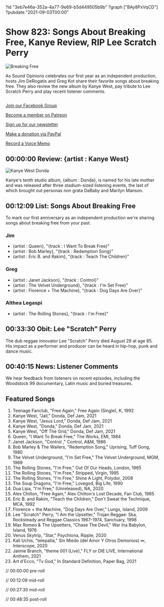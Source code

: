 ?id "3eb7e46a-352a-4a77-9e69-b5d449505b9b"
?graph ["BAy8PxVqCD"]
?pubdate "2021-09-03T00:00"
# Show 823: Songs About Breaking Free, Kanye Review, RIP Lee Scratch Perry

![Breaking Free](https://static.soundopinions.org/images/2021/hand-5193687_1280.jpeg)

As Sound Opinions celebrates our first year as an independent production, hosts Jim DeRogatis and Greg Kot share their favorite songs about breaking free. They also review the new album by Kanye West, pay tribute to Lee Scratch Perry and play recent listener comments. 



## 

[Join our Facebook Group](https://bit.ly/3sivr9T)

[Become a member on Patreon](https://bit.ly/3slWZvc)

[Sign up for our newsletter](https://bit.ly/3eEvRnG)

[Make a donation via PayPal](https://bit.ly/3dmt9lU)

[Record a Voice Memo](https://bit.ly/2RyD5Ah)



## 00:00:00 Review: {artist : Kanye West}

![Kanye West Donda](https://static.soundopinions.org/assets/823/013.jpg)

Kanye's tenth studio album, {album : Donda}, is named for his late mother and was released after three stadium-sized listening events, the last of which brought out personas non grata DaBaby and Marilyn Manson.



## 00:12:09 List: Songs About Breaking Free

To mark our first anniversary as an independent production we're sharing songs about breaking free from your past.


### Jim

- {artist : Queen}, "{track : I Want To Break Free}"
- {artist : Bob Marley}, "{track : Redemption Song}"
- {artist : Eric B. and Rakim}, "{track : Teach The Children}"


### Greg

- {artist : Janet Jackson}, "{track : Control}"
- {artist : The Velvet Underground}, "{track : I'm Set Free}"
- {artist : Florence + The Machine}, "{track : Dog Days Are Over}"


### Althea Legaspi

- {artist : The Rolling Stones}, "{track : I'm Free}"



## 00:33:30 Obit: Lee "Scratch" Perry


The dub reggae innovator Lee "Scratch" Perry died August 29 at age 85. His impact as a performer and producer can be heard in hip-hop, punk and dance music.



## 00:40:15 News: Listener Comments

We hear feedback from listeners on recent episodes, including the Woodstock 99 documentary, Latin music and buried treasures.



## Featured Songs

1. Teenage Fanclub, "Free Again," Free Again (Single), K, 1992
2. Kanye West, "Jail," Donda, Def Jam, 2021
3. Kanye West, "Jesus Lord," Donda, Def Jam, 2021
4. Kanye West, "Donda," Donda, Def Jam, 2021
5. Kanye West, "Off The Grid," Donda, Def Jam, 2021
6. Queen, "I Want To Break Free," The Works, EMI, 1984
7. Janet Jackson, "Control ," Control, A&M, 1986
8. Bob Marley & The Wailers, "Redemption Song," Uprising, Tuff Gong, 1980
9. The Velvet Underground, "I'm Set Free," The Velvet Underground, MGM, 1969
10. The Rolling Stones, "I'm Free," Out Of Our Heads, London, 1965
11. The Rolling Stones, "I'm Free," Stripped, Virgin, 1995
12. The Rolling Stones, "I'm Free," Shine A Light, Polydor, 2008
13. The Soup Dragons, "I'm Free," Lovegod, Big Life, 1990
14. Dua Lipa, "I'm Free," (Unreleased), NA, 2020
15. Alex Chilton, "Free Again," Alex Chilton's Lost Decade, Fan Club, 1985
16. Eric B. and Rakim, "Teach the Children," Don't Sweat the Technique, MCA, 1992
17. Florence + the Machine, "Dog Days Are Over," Lungs, Island, 2009
18. Lee "Scratch" Perry, "I Am the Upsetter," Trojan Reggae: Ska, Rocksteady and Reggae Classics 1967-1974, Sanctuary, 1998
19. Max Romeo & The Upsetters, "Chase The Devil," War Ina Babylon, Island, 1976
20. Venus Skytrip, "Star," Psychlona, Ripple, 2020
21. Kali Uchis, "telepatía," Sin Miedo (del Amor Y Otros Demonios) ∞, Interscope, 2020
22. Jaimie Branch, "theme 001 (Live)," FLY or DIE LIVE, International Anthem, 2021
23. Art d'Ecco, "Tv God," In Standard Definition, Paper Bag, 2021

// 00:00:00 pre-roll

// 00:12:09 mid-roll

// 00:27:30 mid-roll

// 00:48:35 post-roll